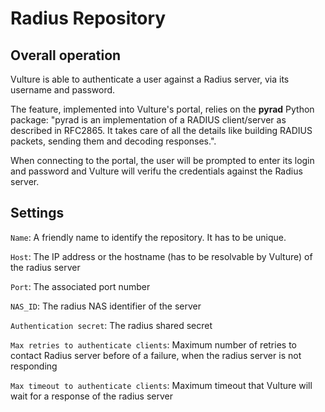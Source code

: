 # Radius Repository

## Overall operation

Vulture is able to authenticate a user against a Radius server, via its username and password. 

The feature, implemented into Vulture's portal, relies on the **pyrad** Python package: "pyrad is an implementation of a RADIUS client/server as described in RFC2865. It takes care of all the details like building RADIUS packets, sending them and decoding responses.".

When connecting to the portal, the user will be prompted to enter its login and password and Vulture will verifu the credentials against the Radius server. 

## Settings

`Name`: A friendly name to identify the repository. It has to be unique.

`Host`: The IP address or the hostname (has to be resolvable by Vulture) of the radius server

`Port`: The associated port number

`NAS_ID`:  The radius NAS identifier of the server

`Authentication secret`: The radius shared secret 

`Max retries to authenticate clients`: Maximum number of retries to contact Radius server before of a failure, when the radius server is not responding

`Max timeout to authenticate clients`: Maximum timeout that Vulture will wait for a response of the radius server
